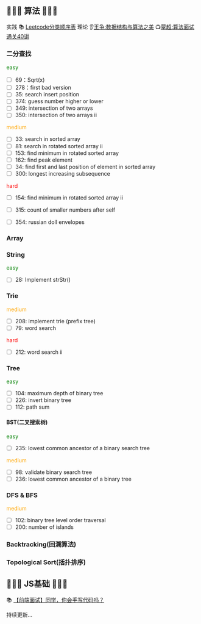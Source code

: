 ## 🏃🏃🏃 算法 🏃🏃🏃‍
实践
📚 [Leetcode分类顺序表](https://cspiration.com/leetcodeClassification#10301)
理论
👂[王争:数据结构与算法之美](https://time.geekbang.org/column/article/42733)
📺[覃超:算法面试通关40讲](https://time.geekbang.org/course/intro/130)


### 二分查找
<font color=green>easy</font>
- [ ] 69：Sqrt(x) 
- [ ] 278：first bad version 
- [ ] 35: search insert position
- [ ] 374: guess number higher or lower
- [ ] 349: intersection of two arrays
- [ ] 350: intersection of two arrays ii

<font color=orange>medium</font>

- [ ] 33: search in sorted array
- [ ] 81: search in rotated sorted array ii
- [ ] 153: find minimum in rotated sorted array
- [ ] 162: find peak element
- [ ] 34: find first and last position of element in sorted array
- [ ] 300: longest increasing subsequence

<font color=red>hard</font>
- [ ] 154: find minimum in rotated sorted array ii
- [ ] 315: count of smaller numbers after self
- [ ] 354: russian doll envelopes


### Array

### String
<font color=green>easy</font>

- [ ] 28: Implement strStr() 

### Trie

<font color=orange>medium</font>
- [ ] 208: implement trie (prefix tree)
- [ ] 79: word search

<font color=red>hard</font>  
- [ ] 212: word search ii

### Tree

<font color=green>easy</font>
- [ ] 104: maximum depth of binary tree
- [ ] 226: invert binary tree
- [ ] 112: path sum

#### BST(二叉搜索树)
<font color=green>easy</font>
- [ ] 235: lowest common ancestor of a binary search tree

<font color=orange>medium</font>
- [ ] 98: validate binary search tree
- [ ] 236: lowest common ancestor of a binary tree

### DFS & BFS
<font color=orange>medium</font>
- [ ] 102: binary tree level order traversal
- [ ] 200: number of islands

### Backtracking(回溯算法)

### Topological Sort(括扑排序)


## 🍻🍻🍻 JS基础 🍻🍻🍻


📚 [【前端面试】同学，你会手写代码吗？](https://juejin.im/post/5c9edb066fb9a05e267026dc#heading-13)


持续更新...